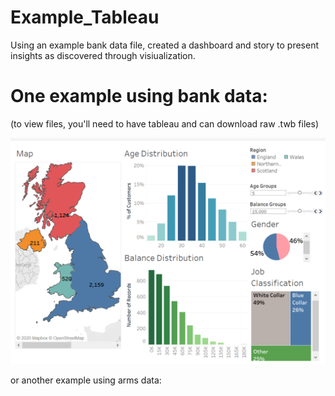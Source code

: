 # Example_Tableau
Using an example bank data file, created a dashboard and story to present insights as discovered through visiualization.
# One example using bank data:
(to view files, you'll need to have tableau and can download raw .twb files)

![alt text](https://github.com/andiosika/Example_Tableau/blob/master/imgs/bankdash.PNG)

or another example using arms data:

